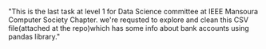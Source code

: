 "This is the last task at level 1 for Data Science committee at IEEE Mansoura Computer Society Chapter.
we're requsted to explore and clean this CSV file(attached at the repo)which has some info about bank accounts using pandas library."
